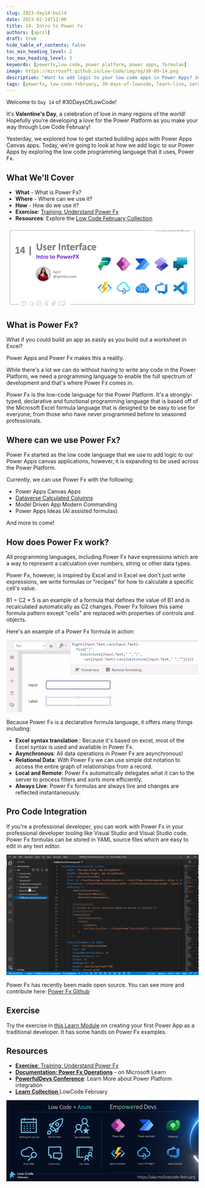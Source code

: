 ```yaml
---
slug: 2023-day14-build
date: 2023-02-14T12:00
title: 14. Intro to Power Fx
authors: [april]
draft: true
hide_table_of_contents: false
toc_min_heading_level: 2
toc_max_heading_level: 3
keywords: [powerfx,low code, power platform, power apps, formulas]
image: https://microsoft.github.io/Low-Code/img/og/30-09-14.png
description: "Want to add logic to your low code apps in Power Apps? Join us on #30DaysOfLowCode to learn how - https://aka.ms/lowcode-february" 
tags: [powerfx, low-code-february, 30-days-of-lowcode, learn-live, zero-to-hero, ask-the-expert,fusion-teams, power-platform]
---
```


<head>
  <meta name="twitter:url" 
    content="https://microsoft.github.io/Low-Code/blog/2023-day14-build" />
  <meta name="twitter:title" 
    content="14. Intro to Power Fx" />
  <meta name="twitter:description" 
    content="Want to add logic to your low code apps in Power Apps? Join us on #30DaysOfLowCode to learn how - https://aka.ms/lowcode-february"  />
  <meta name="twitter:image" 
    content="https://microsoft.github.io/Low-Code/img/og/30-09-14.png" />
  <meta name="twitter:card" content="summary_large_image" />
  <meta name="twitter:creator" 
    content="@aprildunnam" />
  <meta name="twitter:site" content="@AzureAdvocates" /> 
  <link rel="canonical" 
    href="https://microsoft.github.io/Low-Code/blog/2023-day14-build" />
</head>

Welcome to `Day 14` of #30DaysOfLowCode!

It's **Valentine's Day**, a celebration of love in many regions of the world! Hopefully you're developing a love for the Power Platform as you make your way through Low Code February!

Yesterday, we explored how to get started building apps with Power Apps Canvas apps. Today, we're going to look at how we add logic to our Power Apps by exploring the low code programming language that it uses, Power Fx.

## What We'll Cover
 * **What** - What is Power Fx?
 * **Where** - Where can we use it?
 * **How** - How do we use it?
 * **Exercise**: [Training: Understand Power Fx](https://aka.ms/lowcode-february/PowerFxExercise)
 * **Resources**: Explore the [Low Code February Collection](https://aka.ms/lowcode-february/collection)

![Intro to Power Fx](./../../../static/img/og/30-14.png)

## What is Power Fx?

What if you could build an app as easily as you build out a worksheet in Excel?

Power Apps and Power Fx makes this a reality.

While there's a lot we can do without having to write any code in the Power Platform, we need a programming language to enable the full spectrum of development and that's where Power Fx comes in.

Power Fx is the low-code language for the Power Platform. It's a strongly-typed, declarative and functional programming language that is based off of the Microsoft Excel formula language that is designed to be easy to use for everyone; from those who have never programmed before to seasoned professionals.


## Where can we use Power Fx?

Power Fx started as the low code language that we use to add logic to our Power Apps canvas applications, however, it is expanding to be used across the Power Platform.

Currently, we can use Power Fx with the following:

- Power Apps Canvas Apps
- [Dataverse Calculated Columns](https://aka.ms/lowcode-february/PowerFxDataverse)
- Model Driven App Modern Commanding
- Power Apps Ideas (AI assisted formulas)

And more to come!

## How does Power Fx work?

All programming languages, including Power Fx have expressions which are a way to represent a calculation over numbers, string or other data types.

Power Fx, however, is inspired by Excel and in Excel we don't just write expressions, we write formulas or "recipes" for how to calculate a specific cell's value. 

B1 = C2 * 5 is an example of a formula that defines the value of B1 and is recalculated automatically as C2 changes. Power Fx follows this same formula pattern except "cells" are replaced with properties of controls and objects.

Here's an example of a Power Fx formula in action:

![Power Fx Formula Gif](./powerfx-last-word.gif)

Because Power Fx is a declarative formula language, it offers many things including:

- **Excel syntax translation** : Because it's based on excel, most of the Excel syntax is used and available in Power Fx.
- **Asynchronous**: All data operations in Power Fx are asynchronous!
- **Relational Data**: With Power Fx we can use simple dot notation to access the entire graph of relationships from a record.
- **Local and Remote**: Power Fx automatically delegates what it can to the server to process filters and sorts more efficiently.
- **Always Live**: Power Fx formulas are always live and changes are reflected instantaneously.

## Pro Code Integration

If you're a professional developer, you can work with Power Fx in your professional developer tooling like Visual Studio and Visual Studio code. Power Fx formulas can be stored in YAML source files which are easy to edit in any text editor.

![Pro Code Gif](./pro-code-vscode.gif)

Power Fx has recently been made open source. You can see more and contribute here: [Power Fx Github](https://github.com/microsoft/power-fx)

## Exercise

Try the exercise in [this Learn Module](https://aka.ms/lowcode-february/PowerFxExercise) on creating your first Power App as a traditional developer. It has some hands on Power Fx examples.

## Resources

 - [**Exercise**: Training: Understand Power Fx](https://aka.ms/lowcode-february/PowerFxExercise)
 - [**Documentation: Power Fx Operations**](https://aka.ms/lowcode-february/PowerFxOperators) - on Microsoft Learn
 - [**PowerfulDevs Conference**](https://learn.microsoft.com/events/learn-events/powerful-devs-2023/?WT.mc_id=javascript-82212-ninarasi): Learn More about Power Platform integration
 - [**Learn Collection** ](https://aka.ms/lowcode-february/collection) LowCode February

![Campaign Banner](./../../../static/img/og/30-banner.png)

